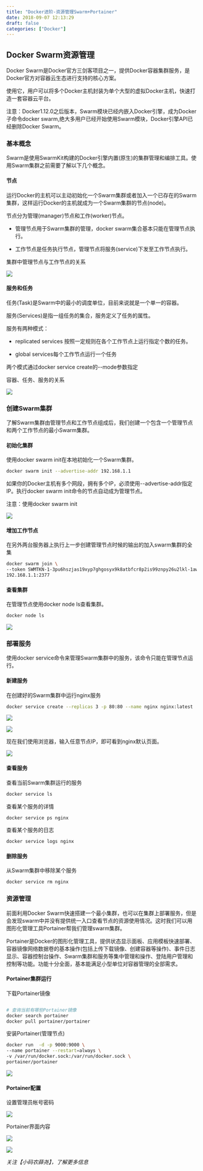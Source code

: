 ```yaml
---
title: "Docker进阶-资源管理Swarm+Portainer"
date: 2018-09-07 12:13:29
draft: false
categories: ["Docker"]
---
```


## Docker Swarm资源管理

Docker Swarm是Docker官方三剑客项目之一，提供Docker容器集群服务，是Docker官方对容器云生态进行支持的核心方案。

使用它，用户可以将多个Docker主机封装为单个大型的虚拟Docker主机，快速打造一套容器云平台。

注意：Docker1.12.0之后版本，Swarm模块已经内嵌入Docker引擎，成为Docker子命令docker swarm,绝大多用户已经开始使用Swarm模块，Docker引擎API已经删除Docker Swarm。

### 基本概念

Swarm是使用SwarmKit构建的Docker引擎内置(原生)的集群管理和编排工具。使用Swarm集群之前需要了解以下几个概念。

#### 节点

运行Docker的主机可以主动初始化一个Swarm集群或者加入一个已存在的Swarm集群，这样运行Docker的主机就成为一个Swarm集群的节点(node)。

节点分为管理(manager)节点和工作(worker)节点。

* 管理节点用于Swarm集群的管理，docker swarm集合基本只能在管理节点执行。

* 工作节点是任务执行节点，管理节点将服务(service)下发至工作节点执行。

集群中管理节点与工作节点的关系

![](https://ueyao.github.io/image-hosting/blog/2019/8/docker-resource-manage-01.png)

#### 服务和任务

任务(Task)是Swarm中的最小的调度单位，目前来说就是一个单一的容器。

服务(Services)是指一组任务的集合，服务定义了任务的属性。

服务有两种模式：

* replicated services 按照一定规则在各个工作节点上运行指定个数的任务。 

* global services每个工作节点运行一个任务

两个模式通过docker service create的--mode参数指定

容器、任务、服务的关系

![](https://ueyao.github.io/image-hosting/blog/2019/8/docker-resource-manage-02.png)

### 创建Swarm集群

了解Swarm集群由管理节点和工作节点组成后，我们创建一个包含一个管理节点和两个工作节点的最小Swarm集群。

#### 初始化集群

使用docker swarm init在本地初始化一个Swarm集群。

``` bash
docker swarm init --advertise-addr 192.168.1.1
```

如果你的Docker主机有多个网段，拥有多个IP，必须使用--advertise-addr指定IP。执行docker swarm init命令的节点自动成为管理节点。

注意：使用docker swarm init

![](https://ueyao.github.io/image-hosting/blog/2019/8/docker-resource-manage-03.png)

#### 增加工作节点

在另外两台服务器上执行上一步创建管理节点时候的输出的加入swarm集群的全集

``` bash
docker swarm join \
--token SWMTKN-1-3pu6hszjas19xyp7ghgosyx9k8atbfcr8p2is99znpy26u2lkl-1awxwuwd3z9j1z3puu7rcgdbx \ 
192.168.1.1:2377
```

#### 查看集群

在管理节点使用docker node ls查看集群。

```bash
docker node ls
```

![](https://ueyao.github.io/image-hosting/blog/2019/8/docker-resource-manage-04.png)

### 部署服务

使用docker service命令来管理Swarm集群中的服务，该命令只能在管理节点运行。

#### 新建服务

在创建好的Swarm集群中运行nginx服务

``` bash
docker service create --replicas 3 -p 80:80 --name nginx nginx:latest
```

![](https://ueyao.github.io/image-hosting/blog/2019/8/docker-resource-manage-05.png)

![](https://ueyao.github.io/image-hosting/blog/2019/8/docker-resource-manage-06.png)

现在我们使用浏览器，输入任意节点IP，即可看到nginx默认页面。

![](https://ueyao.github.io/image-hosting/blog/2019/8/docker-resource-manage-07.png)

#### 查看服务

查看当前Swarm集群运行的服务

``` bash
docker service ls
```

查看某个服务的详情

``` bash
docker service ps nginx
```

查看某个服务的日志

``` bash
docker service logs nginx
```

#### 删除服务

从Swarm集群中移除某个服务

``` bash
docker service rm nginx
```

### 资源管理

前面利用Docker Swarm快速搭建一个最小集群，也可以在集群上部署服务，但是会发现swarm中并没有提供统一入口查看节点的资源使用情况。这时我们可以用图形化管理工具Portainer帮我们管理swarm集群。

Portainer是Docker的图形化管理工具，提供状态显示面板、应用模板快速部署、容器镜像网络数据卷的基本操作(包括上传下载镜像、创建容器等操作)、事件日志显示、容器控制台操作、Swarm集群和服务等集中管理和操作、登陆用户管理和控制等功能。功能十分全面，基本能满足小型单位对容器管理的全部需求。

#### Portainer集群运行

下载Portainer镜像

``` bash

# 查询当前有哪些Portainer镜像
docker search portainer
docker pull portainer/portainer
```

安装Portainer(管理节点)

``` bash
docker run  -d -p 9000:9000 \
--name portainer --restart=always \
-v /var/run/docker.sock:/var/run/docker.sock \
portainer/portainer
```

![](https://ueyao.github.io/image-hosting/blog/2019/8/docker-resource-manage-08.png)

#### Portainer配置

设置管理员帐号密码

![](https://ueyao.github.io/image-hosting/blog/2019/8/docker-resource-manage-09.png)

Portainer界面内容

![](https://ueyao.github.io/image-hosting/blog/2019/8/docker-resource-manage-10.png)

![](https://ueyao.github.io/image-hosting/blog/2019/8/docker-resource-manage-11.png)

*关注【小码农薛尧】，了解更多信息*